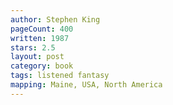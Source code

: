 ```yaml
---
author: Stephen King
pageCount: 400
written: 1987
stars: 2.5
layout: post
category: book
tags: listened fantasy
mapping: Maine, USA, North America
---
```

